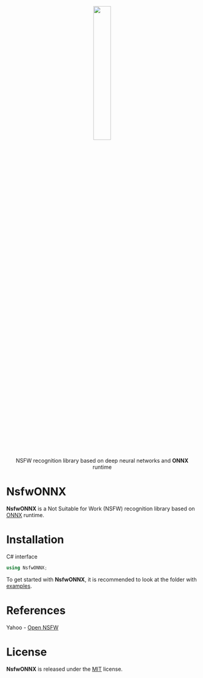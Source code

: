 <p align="center"><img width="30%" src="https://github.com/asiryan/NsfwONNX/raw/main/docs/NsfwONNX_scaled.png" /></p>
<p align="center"> NSFW recognition library based on deep neural networks and <b>ONNX</b> runtime </p>  

# NsfwONNX
**NsfwONNX** is a Not Suitable for Work (NSFW) recognition library based on [ONNX](https://onnx.ai/) runtime.

# Installation
C# interface  
```c#
using NsfwONNX;
```
To get started with **NsfwONNX**, it is recommended to look at the folder with [examples](https://github.com/asiryan/NsfwONNX/tree/main/netstandard/Examples).  

# References 
Yahoo - [Open NSFW](https://github.com/yahoo/open_nsfw)  

# License
**NsfwONNX** is released under the [MIT](https://github.com/FaceONNX/FaceONNX/blob/main/LICENSE) license.
